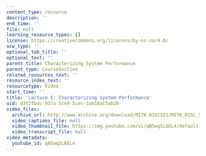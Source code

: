 ```yaml
---
content_type: resource
description: ''
end_time: ''
file: null
learning_resource_types: []
license: https://creativecommons.org/licenses/by-nc-sa/4.0/
ocw_type: ''
optional_tab_title: ''
optional_text: ''
parent_title: Characterizing System Performance
parent_type: CourseSection
related_resources_text: ''
resource_index_text: ''
resourcetype: Video
start_time: ''
title: 'Lecture 5: Characterizing System Performance'
uid: d3f2fbdc-937a-5ce9-5cec-2ab18ac5ab20
video_files:
  archive_url: http://www.archive.org/download/MIT6.01SCS11/MIT6_01SC_S11_lec05_300k.mp4
  video_captions_file: null
  video_thumbnail_file: https://img.youtube.com/vi/qB5wq5L6EL4/default.jpg
  video_transcript_file: null
video_metadata:
  youtube_id: qB5wq5L6EL4
---
```

